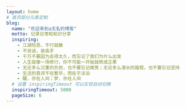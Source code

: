 ```yaml
---
layout: home
# 首页部分元素定制
blog:
  name: "欢迎来到a无名的博客"
  motto: 记录日常和知识分享
  inspiring:
    - 江湖险恶，不行就撤
    - 不说话，装高手
    - 千万不要因为走得太久，而忘记了我们为什么出发
    - 人生就像一场修行，你不可能一开始就修成正果
    - 无论多么沉重的负担，也不要忘记微笑；无论多么漫长的路程，也不要忘记坚持
    - 生活的真谛不在繁华，而在于淡泊
    - 醒，亦在人间；梦，亦在人间
  # 设置 inspiringTimeout 可以实现自动切换
  inspiringTimeout: 5000
  pageSize: 6
---
```


